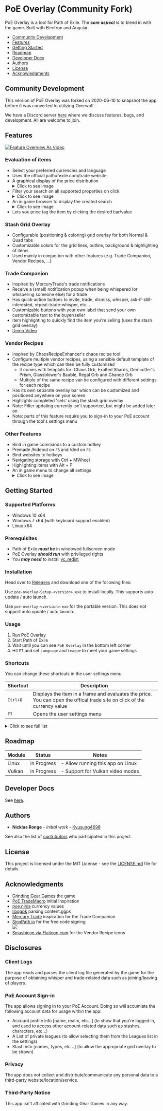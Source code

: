 # PoE Overlay (Community Fork)

PoE Overlay is a tool for Path of Exile. The **_core aspect_** is to blend in with the game. Built with Electron and Angular.

<!-- TOC -->

- [Community Development](#community-development)
- [Features](#features)
- [Getting Started](#getting-started)
- [Roadmap](#roadmap)
- [Developer Docs](#developer-docs)
- [Authors](#authors)
- [License](#license)
- [Acknowledgments](#acknowledgments)

<!-- /TOC -->

## Community Development

This version of PoE Overlay was forked on 2020-06-10 to snapshot the app before it was
converted to utilizing Overwolf.

We have a Discord server [here](https://discord.gg/sb5mUsWpdg) where we discuss
features, bugs, and development. All are welcome to join.

## Features

[![Feature Overview As Video](img/video.jpg)](https://www.youtube.com/watch?v=_cJmW8QkQnM)

### Evaluation of items

  - Select your preferred currencies and language
  - Uses the official pathofexile.com/trade website
  - A graphical display of the price distribution <details><summary>Click to see image</summary>![item](img/item_0.5.8.jpg)</details>
  - Filter your search on all supported properties on click <details><summary>Click to see image</summary>![item_filter](img/item_filter_0.5.8.jpg)</details>
  - An in game browser to display the created search <details><summary>Click to see image</summary>![browser](img/item_browser_0.5.8.jpg)</details>
  - Lets you price tag the item by clicking the desired bar/value

### Stash Grid Overlay

  - Configurable (positioning & coloring) grid overlay for both Normal & Quad tabs
  - Customizable colors for the grid lines, outline, background & highlighting of items
  - Used mainly in conjuction with other features (e.g. Trade Companion, Vendor Recipes, ...)

### Trade Companion

  - Inspired by MercuryTrade's trade notifications
  - Receive a (small) notification popup when being whispered (or whispering someone else) for a trade
  - Has quick-action buttons to invite, trade, dismiss, whisper, ask-if-still-interested, repeat-trade-whisper, etc...
  - Customizable buttons with your own label that send your own customizable text to the buyer/seller
  - Item highlighting to quickly find the item you're selling (uses the stash grid overlay)
  - [Demo Video](https://www.youtube.com/watch?v=unX1u6VZaCQ)

### Vendor Recipes

  - Inspired by ChaosRecipeEnhancer's chaos recipe tool
  - Configure multiple vendor recipes, using a sensible default template of the recipe type which can then be fully customized
    - It comes with templats for: Chaos Orb, Exalted Shards, Gemcutter's Prism, Glassblower's Bauble, Regal Orb and Chance Orb
    - Multiple of the same recipe van be configured with different settings for each recipe
  - Has its own separate overlay bar which can be customized and positioned anywhere on your screen
  - Highlights completed 'sets' using the stash grid overlay
  - Note: Filter updating currently isn't supported, but might be added later on
  - Note: parts of this feature require you to sign-in to your PoE account through the tool's settings menu

### Other Features

  - Bind in game commands to a custom hotkey
  - Premade /hideout on `F5` and /dnd on `F6`
  - Bind websites to hotkeys
  - Navigating storage with Ctrl + MWheel
  - Highlighting items with Alt + F
  - An in game menu to change all settings <details><summary>Click to see image</summary>![menu](img/menu_0.5.2.jpg)</details>

## Getting Started

### Supported Platforms

- Windows 10 x64
- Windows 7 x64 (with keyboard support enabled)
- Linux x64

### Prerequisites

- Path of Exile **_must be_** in windowed fullscreen mode
- PoE Overlay **_should run_** with privileged rights
- You **_may need_** to install [vc_redist](https://support.microsoft.com/en-us/help/2977003/the-latest-supported-visual-c-downloads)

### Installation

Head over to [Releases](https://github.com/PoE-Overlay-Community/PoE-Overlay-Community-Fork/releases) and download one of the following files:

Use `poe-overlay-Setup-<version>.exe` to install locally. This supports auto update / auto launch.

Use `poe-overlay-<version>.exe` for the portable version. This does not support auto update / auto launch.

### Usage

1. Run PoE Overlay
1. Start Path of Exile
1. Wait until you can see `PoE Overlay` in the bottom left corner
1. Hit `F7` and set `Language` and `League` to meet your game settings

### Shortcuts

You can change these shortcuts in the user settings menu.

|Shortcut  |Description
|---       |---
| `Ctrl+D` | Displays the item in a frame and evaluates the price. You can open the offical trade site on click of the currency value
| `F7`     | Opens the user settings menu

<details><summary>Click to see full list</summary>

|Shortcut        |Description
|---             |---	    
| `Ctrl+D`       | Displays the item in a frame and evaluates the price. You can open the offical trade site on click of the currency value
| `Alt+T`        | As above - displays the item translated
| `Alt+W`        | Opens item in wiki
| `Ctrl+Alt+W`   | As above - but in external browser
| `Alt+G`        | Opens item in poedb
| `Ctrl+Alt+G`   | As above - but in external browser
| `Alt+Q`        | Shows map info (layout, bosses)
| `Alt+F`        | Highlights item in stash
| `Ctrl+MWheel`  | Navigates through stash tabs
| `F5`           | Go to Hideout
| `F6`           | Toggle DND
| `F7`           | Opens the user settings menu
| `F8`           | Exits overlay
| `Alt + Num1`   | Open `https://www.poelab.com/`
| `Alt + Num2`   | Open `https://wraeclast.com/`
| `Esc`          | Close latest dialog
| `Space`        | Close all dialogs

</details>

## Roadmap

| Module  | Status      | Notes                                   |
| ------  | ----------- | --------------------------------------- |
| Linux   | In Progress | - Allow running this app on Linux       |
| Vulkan  | In Progress | - Support for Vulkan video modes        |

## Developer Docs

See [here](DEVELOPERS.md).

## Authors

- **Nicklas Ronge** - _Initial work_ - [Kyusung4698](https://github.com/Kyusung4698)

See also the list of [contributors](https://github.com/PoE-Overlay-Community/PoE-Overlay-Community-Fork/contributors) who participated in this project.

## License

This project is licensed under the MIT License - see the [LICENSE.md](LICENSE.md) file for details

## Acknowledgments

- [Grinding Gear Games](https://www.pathofexile.com/) the game
- [PoE TradeMacro](https://github.com/PoE-TradeMacro/POE-TradeMacro) initial inspiration
- [poe.ninja](https://poe.ninja/) currency values
- [libggpk](https://github.com/MuxaJIbI4/libggpk) parsing content.ggpk
- [Mercury Trade](https://github.com/Exslims/MercuryTrade) inspiration for the Trade Companion
- [SignPath.io](https://signpath.io/) for the free code signing  
<a href="https://signpath.io/" target="_blank"><img src="./img/signpath_logo.png"></a>
- [Smashicon via Flaticon.com](https://www.flaticon.com/authors/smashicons) for the Vendor Recipe icons

## Disclosures

### Client Logs

The app reads and parses the client log file generated by the game for the purpose of obtaining whisper and trade-related data such as joining/leaving of players.

### PoE Account Sign-in

The app allows signing in to your PoE Account. Doing so will accumlate the following account data for usage within the app:
* Account profile info [name, realm, etc...] (to show that you're logged in, and used to access other account-related data such as stashes, characters, etc...)
* A List of private leagues (to allow selecting them from the Leagues list in the settings)
* Stash info [names, types, etc...] (to allow the appropriate grid overlay to be shown)

### Privacy

The app does not collect and distribute/communicate any personal data to a third-party website/location/service.  

### Third-Party Notice

This app isn't affiliated with Grinding Gear Games in any way.  
